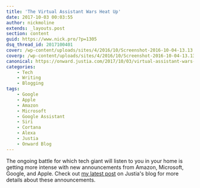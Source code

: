```yaml
---
title: 'The Virtual Assistant Wars Heat Up'
date: 2017-10-03 00:03:55
author: nickmoline
extends: _layouts.post
section: content
guid: https://www.nick.pro/?p=1305
dsq_thread_id: 2017100401
cover: /wp-content/uploads/sites/4/2016/10/Screenshot-2016-10-04-13.13.38.png
coverp: /wp-content/uploads/sites/4/2016/10/Screenshot-2016-10-04-13.13.38.webp
canonical: https://onward.justia.com/2017/10/03/virtual-assistant-wars-heat/
categories:
    - Tech
    - Writing
    - Blogging
tags:
    - Google
    - Apple
    - Amazon
    - Microsoft
    - Google Assistant
    - Siri
    - Cortana
    - Alexa
    - Justia
    - Onward Blog
---
```

The ongoing battle for which tech giant will listen to you in your home is getting more intense with new announcements from Amazon, Microsoft, Google, and Apple.  Check out [my latest post](https://onward.justia.com/2017/10/03/virtual-assistant-wars-heat/) on Justia's blog for more details about these announcements.
